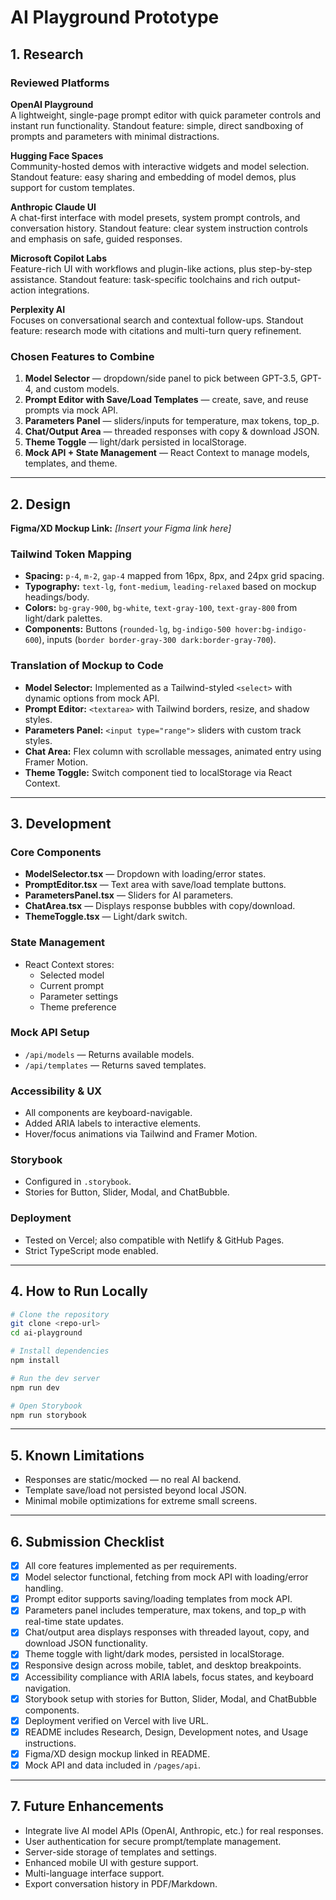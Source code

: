 # AI Playground Prototype

## 1. Research

### Reviewed Platforms

**OpenAI Playground**\
A lightweight, single-page prompt editor with quick parameter controls and instant run functionality. Standout feature: simple, direct sandboxing of prompts and parameters with minimal distractions.

**Hugging Face Spaces**\
Community-hosted demos with interactive widgets and model selection. Standout feature: easy sharing and embedding of model demos, plus support for custom templates.

**Anthropic Claude UI**\
A chat-first interface with model presets, system prompt controls, and conversation history. Standout feature: clear system instruction controls and emphasis on safe, guided responses.

**Microsoft Copilot Labs**\
Feature-rich UI with workflows and plugin-like actions, plus step-by-step assistance. Standout feature: task-specific toolchains and rich output-action integrations.

**Perplexity AI**\
Focuses on conversational search and contextual follow-ups. Standout feature: research mode with citations and multi-turn query refinement.

### Chosen Features to Combine

1. **Model Selector** — dropdown/side panel to pick between GPT-3.5, GPT-4, and custom models.
2. **Prompt Editor with Save/Load Templates** — create, save, and reuse prompts via mock API.
3. **Parameters Panel** — sliders/inputs for temperature, max tokens, top\_p.
4. **Chat/Output Area** — threaded responses with copy & download JSON.
5. **Theme Toggle** — light/dark persisted in localStorage.
6. **Mock API + State Management** — React Context to manage models, templates, and theme.

---

## 2. Design

**Figma/XD Mockup Link:** *[Insert your Figma link here]*

### Tailwind Token Mapping

- **Spacing:** `p-4`, `m-2`, `gap-4` mapped from 16px, 8px, and 24px grid spacing.
- **Typography:** `text-lg`, `font-medium`, `leading-relaxed` based on mockup headings/body.
- **Colors:** `bg-gray-900`, `bg-white`, `text-gray-100`, `text-gray-800` from light/dark palettes.
- **Components:** Buttons (`rounded-lg`, `bg-indigo-500 hover:bg-indigo-600`), inputs (`border border-gray-300 dark:border-gray-700`).

### Translation of Mockup to Code

- **Model Selector:** Implemented as a Tailwind-styled `<select>` with dynamic options from mock API.
- **Prompt Editor:** `<textarea>` with Tailwind borders, resize, and shadow styles.
- **Parameters Panel:** `<input type="range">` sliders with custom track styles.
- **Chat Area:** Flex column with scrollable messages, animated entry using Framer Motion.
- **Theme Toggle:** Switch component tied to localStorage via React Context.

---

## 3. Development

### Core Components

- **ModelSelector.tsx** — Dropdown with loading/error states.
- **PromptEditor.tsx** — Text area with save/load template buttons.
- **ParametersPanel.tsx** — Sliders for AI parameters.
- **ChatArea.tsx** — Displays response bubbles with copy/download.
- **ThemeToggle.tsx** — Light/dark switch.

### State Management

- React Context stores:
  - Selected model
  - Current prompt
  - Parameter settings
  - Theme preference

### Mock API Setup

- `/api/models` — Returns available models.
- `/api/templates` — Returns saved templates.

### Accessibility & UX

- All components are keyboard-navigable.
- Added ARIA labels to interactive elements.
- Hover/focus animations via Tailwind and Framer Motion.

### Storybook

- Configured in `.storybook`.
- Stories for Button, Slider, Modal, and ChatBubble.

### Deployment

- Tested on Vercel; also compatible with Netlify & GitHub Pages.
- Strict TypeScript mode enabled.

---

## 4. How to Run Locally

```bash
# Clone the repository
git clone <repo-url>
cd ai-playground

# Install dependencies
npm install

# Run the dev server
npm run dev

# Open Storybook
npm run storybook
```

---

## 5. Known Limitations

- Responses are static/mocked — no real AI backend.
- Template save/load not persisted beyond local JSON.
- Minimal mobile optimizations for extreme small screens.

---

## 6. Submission Checklist

* [x] All core features implemented as per requirements.
* [x] Model selector functional, fetching from mock API with loading/error handling.
* [x] Prompt editor supports saving/loading templates from mock API.
* [x] Parameters panel includes temperature, max tokens, and top\_p with real-time state updates.
* [x] Chat/output area displays responses with threaded layout, copy, and download JSON functionality.
* [x] Theme toggle with light/dark modes, persisted in localStorage.
* [x] Responsive design across mobile, tablet, and desktop breakpoints.
* [x] Accessibility compliance with ARIA labels, focus states, and keyboard navigation.
* [x] Storybook setup with stories for Button, Slider, Modal, and ChatBubble components.
* [x] Deployment verified on Vercel with live URL.
* [x] README includes Research, Design, Development notes, and Usage instructions.
* [x] Figma/XD design mockup linked in README.
* [x] Mock API and data included in `/pages/api`.

---

## 7. Future Enhancements

* Integrate live AI model APIs (OpenAI, Anthropic, etc.) for real responses.
* User authentication for secure prompt/template management.
* Server-side storage of templates and settings.
* Enhanced mobile UI with gesture support.
* Multi-language interface support.
* Export conversation history in PDF/Markdown.

